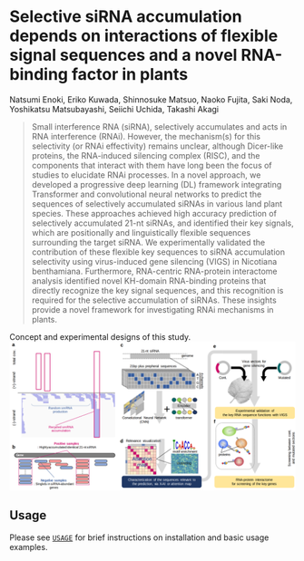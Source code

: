# Selective siRNA accumulation depends on interactions of flexible signal sequences and a novel RNA-binding factor in plants
Natsumi Enoki, Eriko Kuwada, Shinnosuke Matsuo, Naoko Fujita, Saki Noda, Yoshikatsu Matsubayashi, Seiichi Uchida, Takashi Akagi

> Small interference RNA (siRNA), selectively accumulates and acts in RNA interference (RNAi). However, the mechanism(s) for this selectivity (or RNAi effectivity) remains unclear, although Dicer-like proteins, the RNA-induced silencing complex (RISC), and the components that interact with them have long been the focus of studies to elucidate RNAi processes. In a novel approach, we developed a progressive deep learning (DL) framework integrating Transformer and convolutional neural networks to predict the sequences of selectively accumulated siRNAs in various land plant species. These approaches achieved high accuracy prediction of selectively accumulated 21-nt siRNAs, and identified their key signals, which are positionally and linguistically flexible sequences surrounding the target siRNA. We experimentally validated the contribution of these flexible key sequences to siRNA accumulation selectivity using virus-induced gene silencing (VIGS) in Nicotiana benthamiana. Furthermore, RNA-centric RNA-protein interactome analysis identified novel KH-domain RNA-binding proteins that directly recognize the key signal sequences, and this recognition is required for the selective accumulation of siRNAs. These insights provide a novel framework for investigating RNAi mechanisms in plants.

Concept and experimental designs of this study.
![Illustration](./image/overview1.png)

## Usage
Please see [`USAGE`](USAGE.md) for brief instructions on installation and basic usage examples.

<!-- ## Citation
If you find this repository helpful, please consider citing:
```
@article{,
    author = {Natsumi Enoki and Eriko Kuwada and Shinnosuke Matsuo and Naoko Fujita and Saki Noda and Yoshikatsu Matsubayashi and Seiichi Uchida and Takashi Akagi},
    title = {Selective siRNA accumulation depends on interactions of flexible signal sequences and a novel RNA-binding factor in plants},
    journal = {},
    volume = {},
    number = {},
    pages = {},
    year = {2024},
    month = {},
} -->